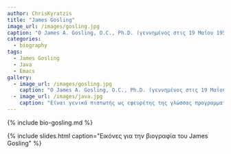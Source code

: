 ```yaml
---
author: ChrisKyratzis
title: "James Gosling"
image_url: /images/gosling.jpg
caption: "Ο James A. Gosling, O.C., Ph.D. (γεννημένος στις 19 Μαΐου 1955 κοντά στο Κάλγκαρι, Αλμπέρτα, Καναδάς) είναι ένας διάσημος προγραμματιστής λογισμικού, γνωστός ως ο πατέρας της γλώσσας προγραμματισμού Java." 
categories:
  - biography
tags:
  - James Gosling
  - Java
  - Emacs
gallery:
  - image_url: /images/gosling.jpg
    caption: "Ο James A. Gosling, O.C., Ph.D. (γεννημένος στις 19 Μαΐου 1955 κοντά στο Κάλγκαρι, Αλμπέρτα, Καναδάς) είναι ένας διάσημος προγραμματιστής λογισμικού, γνωστός ως ο πατέρας της γλώσσας προγραμματισμού Java."
  - image_url: /images/java.jpg
    caption: "Είναι γενικά πιστωτής ως εφευρέτης της γλώσσας προγραμματισμού Java το 1991."
---
```


{% include bio-gosling.md %}

{% include slides.html caption="Εικόνες για την βιογραφία του James Gosling" %}
